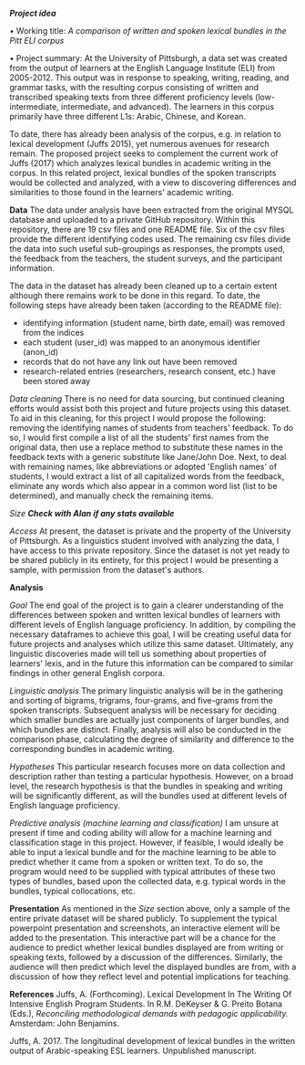 ***Project idea***

•	Working title: *A comparison of written and spoken lexical bundles in the Pitt ELI corpus*

•	Project summary:
  At the University of Pittsburgh, a data set was created from the output of learners at the English Language Institute (ELI) from 2005-2012. This output was in response to speaking, writing, reading, and grammar tasks, with the resulting corpus consisting of written and transcribed speaking texts from three different proficiency levels (low-intermediate, intermediate, and advanced). The learners in this corpus primarily have three different L1s: Arabic, Chinese, and Korean.

  To date, there has already been analysis of the corpus, e.g. in relation to lexical development (Juffs 2015), yet numerous avenues for research remain. The proposed project seeks to complement the current work of Juffs (2017) which analyzes lexical bundles in academic writing in the corpus. In this related project, lexical bundles of the spoken transcripts would be collected and analyzed, with a view to discovering differences and similarities to those found in the learners' academic writing.


**Data**
The data under analysis have been extracted from the original MYSQL database and uploaded to a private GitHub repository. Within this repository, there are 19 csv files and one README file. Six of the csv files provide the different identifying codes used. The remaining csv files divide the data into such useful sub-groupings as responses, the prompts used, the feedback from the teachers, the student surveys, and the participant information.

The data in the dataset has already been cleaned up to a certain extent although there remains work to be done in this regard. To date, the following steps have already been taken (according to the README file):
  - identifying information (student name, birth date, email) was removed from the indices
  - each student (user_id) was mapped to an anonymous identifier (anon_id)
  - records that do not have any link out have been removed
  - research-related entries (researchers, research consent, etc.) have been stored away

*Data cleaning*
There is no need for data sourcing, but continued cleaning efforts would assist both this project and future projects using this dataset. To aid in this cleaning, for this project I would propose the following: removing the identifying names of students from teachers' feedback. To do so, I would first compile a list of all the students' first names from the original data, then use a replace method to substitute these names in the feedback texts with a generic substitute like Jane/John Doe. Next, to deal with remaining names, like abbreviations or adopted 'English names' of students, I would extract a list of all capitalized words from the feedback, eliminate any words which also appear in a common word list (list to be determined), and manually check the remaining items.

*Size*
***Check with Alan if any stats available***

*Access*
At present, the dataset is private and the property of the University of Pittsburgh. As a linguistics student involved with analyzing the data, I have access to this private repository. Since the dataset is not yet ready to be shared publicly in its entirety, for this project I would be presenting a sample, with permission from the dataset's authors.


**Analysis**

*Goal*
The end goal of the project is to gain a clearer understanding of the differences between spoken and written lexical bundles of learners with different levels of English language proficiency. In addition, by compiling the necessary dataframes to achieve this goal, I will be creating useful data for future projects and analyses which utilize this same dataset. Ultimately, any linguistic discoveries made will tell us something about properties of learners' lexis, and in the future this information can be compared to similar findings in other general English corpora.

*Linguistic analysis*
The primary linguistic analysis will be in the gathering and sorting of bigrams, trigrams, four-grams, and five-grams from the spoken transcripts. Subsequent analysis will be necessary for deciding which smaller bundles are actually just components of larger bundles, and which bundles are distinct. Finally, analysis will also be conducted in the comparison phase, calculating the degree of similarity and difference to the corresponding bundles in academic writing.

*Hypotheses*
This particular research focuses more on data collection and description rather than testing a particular hypothesis. However, on a broad level, the research hypothesis is that the bundles in speaking and writing will be significantly different, as will the bundles used at different levels of English language proficiency.

*Predictive analysis (machine learning and classification)*
I am unsure at present if time and coding ability will allow for a machine learning and classification stage in this project. However, if feasible, I would ideally be able to input a lexical bundle and for the machine learning to be able to predict whether it came from a spoken or written text. To do so, the program would need to be supplied with typical attributes of these two types of bundles, based upon the collected data, e.g. typical words in the bundles, typical collocations, etc.


**Presentation**
As mentioned in the *Size* section above, only a sample of the entire private dataset will be shared publicly. To supplement the typical powerpoint presentation and screenshots, an interactive element will be added to the presentation. This interactive part will be a chance for the audience to predict whether lexical bundles displayed are from writing or speaking texts, followed by a discussion of the differences. Similarly, the audience will then predict which level the displayed bundles are from, with a discussion of how they reflect level and potential implications for teaching.


**References**
Juffs, A. (Forthcoming). Lexical Development In The Writing Of Intensive   English Program Students. In R.M. DeKeyser & G. Preito Botana (Eds.), *Reconciling methodological demands with pedagogic applicability.* Amsterdam: John Benjamins.

Juffs, A. 2017. The longitudinal development of lexical bundles in the written output of Arabic-speaking ESL learners. Unpublished manuscript.
